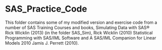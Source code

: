 # SAS_Practice_Code
This folder contains some of my modified version and exercise code from a number of SAS Training Courses and books, 
Simulating Data with SAS® Rick Wicklin (2013) (in the folder SAS_Sim), Rick Wicklin (2010) Statistical Programming 
with SAS/IML Software and A SAS/IML Companion for Linear Models 2010 Jamis J. Perrett (2010).
